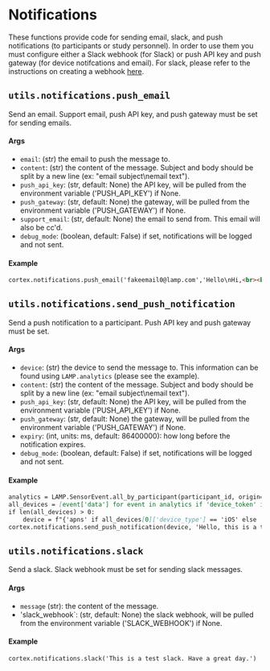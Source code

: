 # Notifications

These functions provide code for sending email, slack, and push notifications (to participants or study personnel). In order to use them you must configure either a Slack webhook (for Slack) or push API key and push gateway (for device notifcations and email).
For slack, please refer to the instructions on creating a webhook [here](https://www.notion.so/digitalpsychiatry/Study-info-9f9855efc3e745209a636c6e9d85232c).

## `utils.notifications.push_email`
Send an email. Support email, push API key, and push gateway must be set for sending emails.

#### Args
- `email`: (str) the email to push the message to.
- `content`: (str) the content of the message. Subject and body should be split by a new line (ex: "email subject\nemail text").
- `push_api_key`: (str, default: None) the API key, will be pulled from the environment variable ('PUSH_API_KEY') if None.
- `push_gateway`: (str, default: None) the gateway, will be pulled from the environment variable ('PUSH_GATEWAY') if None.
- `support_email`: (str, default: None) the email to send from. This email will also be cc'd.
- `debug_mode`: (boolean, default: False) if set, notifications will be logged and not sent.

#### Example
```markdown
cortex.notifications.push_email('fakeemail0@lamp.com','Hello\nHi,<br><br>This is a test email. Have a great day.')
```

## `utils.notifications.send_push_notification`
Send a push notification to a participant. Push API key and push gateway must be set.

#### Args
- `device`: (str) the device to send the message to. This information can be found using `LAMP.analytics` (please see the example).
- `content`: (str) the content of the message. Subject and body should be split by a new line (ex: "email subject\nemail text").
- `push_api_key`: (str, default: None) the API key, will be pulled from the environment variable ('PUSH_API_KEY') if None.
- `push_gateway`: (str, default: None) the gateway, will be pulled from the environment variable ('PUSH_GATEWAY') if None.
- `expiry`: (int, units: ms, default: 86400000): how long before the notification expires.
- `debug_mode`: (boolean, default: False) if set, notifications will be logged and not sent.

#### Example
```markdown
analytics = LAMP.SensorEvent.all_by_participant(participant_id, origin="lamp.analytics")['data']
all_devices = [event['data'] for event in analytics if 'device_token' in event['data']]
if len(all_devices) > 0:
    device = f"{'apns' if all_devices[0]['device_type'] == 'iOS' else 'gcm'}:{all_devices[0]['device_token']}"
cortex.notifications.send_push_notification(device, 'Hello, this is a test notification. Have a great day.')
```

## `utils.notifications.slack`
Send a slack. Slack webhook must be set for sending slack messages.

#### Args
- `message` (str): the content of the message.
- 'slack_webhook`: (str, default: None) the slack webhook, will be pulled from the environment variable ('SLACK_WEBHOOK') if None.

#### Example
```markdown
cortex.notifications.slack('This is a test slack. Have a great day.')
```
